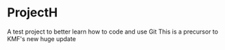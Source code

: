 # ProjectH
A test project to better learn how to code and use Git
This is a precursor to KMF's new huge update